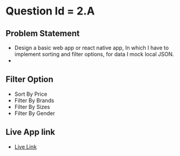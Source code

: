 # Question Id = 2.A

## Problem Statement
  - Design a basic web app or react native app, In which I have to implement sorting and filter options, for data I mock local JSON.
  - 
## Filter Option
  - Sort By Price
  - Filter By Brands
  - Filter By Sizes
  - Filter By Gender

## Live App link

- [Live Link](https:local/)
  
